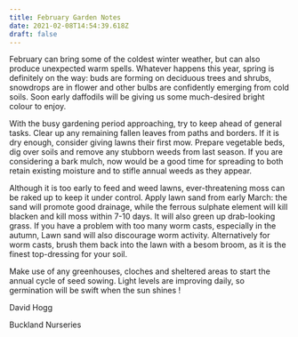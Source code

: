 ```yaml
---
title: February Garden Notes
date: 2021-02-08T14:54:39.618Z
draft: false
---
```


February can bring some of the coldest winter weather, but can also produce unexpected warm spells. Whatever happens this year, spring is definitely on the way: buds are forming on deciduous trees and shrubs, snowdrops are in flower and other bulbs are confidently emerging from cold soils. Soon early daffodils will be giving us some much-desired bright colour to enjoy. 

With the busy gardening period approaching, try to keep ahead of general tasks. Clear up any remaining fallen leaves from paths and borders. If it is dry enough, consider giving lawns their first mow. Prepare vegetable beds, dig over soils and remove any stubborn weeds from last season. If you are considering a bark mulch, now would be a good time for spreading to both retain existing moisture and to stifle annual weeds as they appear. 

Although it is too early to feed and weed lawns, ever-threatening moss can be raked up to keep it under control. Apply lawn sand from early March: the sand will promote good drainage, while the ferrous sulphate element will kill blacken and kill moss within 7-10 days. It will also green up drab-looking grass.  If you have a problem with too many worm casts, especially in the autumn, Lawn sand will also discourage worm activity. Alternatively for worm casts, brush them back into the lawn with a besom broom, as it is the finest top-dressing for your soil. 

Make use of any greenhouses, cloches and sheltered areas to start the annual cycle of seed sowing. Light levels are improving daily, so germination will be swift when the sun shines ! 

David Hogg

Buckland Nurseries  



